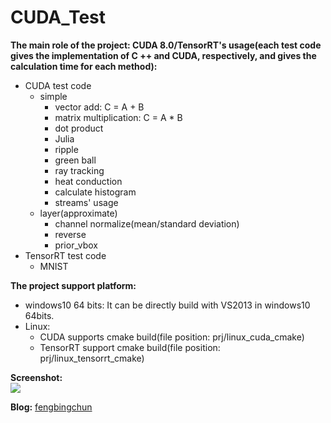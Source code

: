 # CUDA_Test
**The main role of the project: CUDA 8.0/TensorRT's usage(each test code gives the implementation of C ++ and CUDA, respectively, and gives the calculation time for each method):**
- CUDA test code
	- simple
		- vector add: C = A + B
		- matrix multiplication: C = A * B
		- dot product
		- Julia
		- ripple
		- green ball
		- ray tracking
		- heat conduction
		- calculate histogram
		- streams' usage
	- layer(approximate)
		- channel normalize(mean/standard deviation)
		- reverse
		- prior_vbox
- TensorRT test code
	- MNIST

**The project support platform:**
- windows10 64 bits: It can be directly build with VS2013 in windows10 64bits.
- Linux: 
	- CUDA supports cmake build(file position: prj/linux_cuda_cmake)
	- TensorRT support cmake build(file position: prj/linux_tensorrt_cmake)

**Screenshot:**  
![](https://github.com/fengbingchun/CUDA_Test/blob/master/prj/x86_x64_vc12/Screenshot.png)

**Blog:** [fengbingchun](http://blog.csdn.net/fengbingchun/article/category/1531463)

